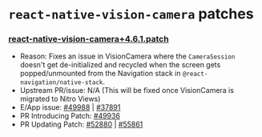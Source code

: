# `react-native-vision-camera` patches

### [react-native-vision-camera+4.6.1.patch](react-native-vision-camera+4.6.1.patch)

- Reason: Fixes an issue in VisionCamera where the `CameraSession` doesn't get de-initialized and recycled when the screen gets popped/unmounted from the Navigation stack in `@react-navigation/native-stack`.
- Upstream PR/issue: N/A (This will be fixed once VisionCamera is migrated to Nitro Views)
- E/App issue: [#49988](https://github.com/Expensify/App/issues/49988) | [#37891](https://github.com/Expensify/App/pull/37891)
- PR Introducing Patch: [#49936](https://github.com/Expensify/App/pull/49936)
- PR Updating Patch: [#52880](https://github.com/Expensify/App/pull/52880) | [#55861](https://github.com/Expensify/App/pull/55861)

